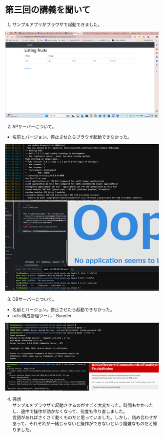 # 第三回の講義を聞いて

1. サンプルアプリがブラウザで起動できました。  

![browser](images/lecture03/browser.png)  


2. APサーバーについて。  
 - 名前とバージョン。停止させたらブラウザ起動できなかった。  
 
![apvr](images/lecture03/apvr.png)  
![puma](images/lecture03/puma.png)  

3. DBサーバーについて。  

- 名前とバージョン。停止させたら起動できなかった。  
- rails:構成管理ツール：Bundler  

![sqlvr](images/lecture03/sqlvr.png)  
![sql](images/lecture03/sql.png)  

4. 感想  
サンプルをブラウザで起動させるのがすごく大変だった。時間もかかったし、途中で操作が効かなくなって、何度も作り直しました。  
言語があればさくさく動くものだと思っていました。しかし、詰め合わせがあって、それぞれが一緒じゃないと操作ができないという複雑なものだと知りました。
